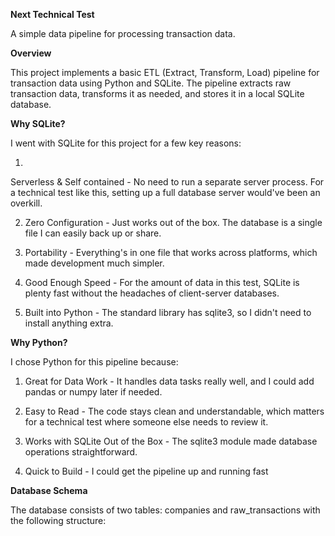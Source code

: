 **Next Technical Test**

A simple data pipeline for processing transaction data.

**Overview**

This project implements a basic ETL (Extract, Transform, Load) pipeline for transaction data using Python and SQLite. The pipeline extracts raw transaction data, transforms it as needed, and stores it in a local SQLite database.

**Why SQLite?**

I went with SQLite for this project for a few key reasons:

1.
Serverless & Self contained - No need to run a separate server process. For a technical test like this, setting up a full database server would've been an overkill.

2. Zero Configuration - Just works out of the box. The database is a single file I can easily back up or share.

3. Portability - Everything's in one file that works across platforms, which made development much simpler.

4. Good Enough Speed - For the amount of data in this test, SQLite is plenty fast without the headaches of client-server databases.

5. Built into Python - The standard library has sqlite3, so I didn't need to install anything extra.

**Why Python?**

I chose Python for this pipeline because:

1. Great for Data Work - It handles data tasks really well, and I could add pandas or numpy later if needed.

2. Easy to Read - The code stays clean and understandable, which matters for a technical test where someone else needs to review it.

3. Works with SQLite Out of the Box - The sqlite3 module made database operations straightforward.

4. Quick to Build - I could get the pipeline up and running fast

**Database Schema**

The database consists of two tables: companies and raw_transactions with the following structure:







